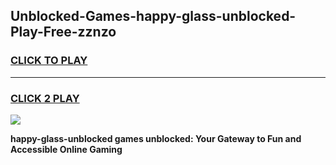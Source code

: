 
## Unblocked-Games-happy-glass-unblocked-Play-Free-zznzo
<h3>
<a href="https://premium76.site?title=happy-glass-unblocked&ref=23A">CLICK TO PLAY</a></h3>
<hr>

<h3>
<a href="https://premium76.site?title=happy-glass-unblocked&ref=23A">CLICK 2 PLAY</a>
  
</h3>

<a href="https://premium76.site?title=happy-glass-unblocked&ref=23A"><img src="https://clearcache.store/games.png"></a>


**happy-glass-unblocked games unblocked: Your Gateway to Fun and Accessible Online Gaming**

